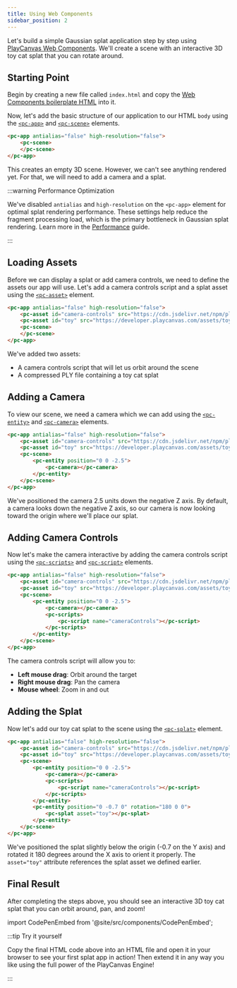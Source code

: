 ```yaml
---
title: Using Web Components
sidebar_position: 2
---
```


Let's build a simple Gaussian splat application step by step using [PlayCanvas Web Components](/user-manual/web-components). We'll create a scene with an interactive 3D toy cat splat that you can rotate around.

## Starting Point

Begin by creating a new file called `index.html` and copy the [Web Components boilerplate HTML](/user-manual/web-components/getting-started/#boilerplate-html) into it.

Now, let's add the basic structure of our application to our HTML `body` using the [`<pc-app>`](/user-manual/web-components/tags/pc-app) and [`<pc-scene>`](/user-manual/web-components/tags/pc-scene) elements.

```html
<pc-app antialias="false" high-resolution="false">
    <pc-scene>
    </pc-scene>
</pc-app>
```

This creates an empty 3D scene. However, we can't see anything rendered yet. For that, we will need to add a camera and a splat.

:::warning Performance Optimization

We've disabled `antialias` and `high-resolution` on the `<pc-app>` element for optimal splat rendering performance. These settings help reduce the fragment processing load, which is the primary bottleneck in Gaussian splat rendering. Learn more in the [Performance](../engine-features/performance.md) guide.

:::

## Loading Assets

Before we can display a splat or add camera controls, we need to define the assets our app will use. Let's add a camera controls script and a splat asset using the [`<pc-asset>`](/user-manual/web-components/tags/pc-asset) element.

```html {2-3}
<pc-app antialias="false" high-resolution="false">
    <pc-asset id="camera-controls" src="https://cdn.jsdelivr.net/npm/playcanvas/scripts/esm/camera-controls.mjs" preload></pc-asset>
    <pc-asset id="toy" src="https://developer.playcanvas.com/assets/toy-cat.compressed.ply"></pc-asset>
    <pc-scene>
    </pc-scene>
</pc-app>
```

We've added two assets:

- A camera controls script that will let us orbit around the scene
- A compressed PLY file containing a toy cat splat

## Adding a Camera

To view our scene, we need a camera which we can add using the [`<pc-entity>`](/user-manual/web-components/tags/pc-entity) and [`<pc-camera>`](/user-manual/web-components/tags/pc-camera) elements.

```html {5-7}
<pc-app antialias="false" high-resolution="false">
    <pc-asset id="camera-controls" src="https://cdn.jsdelivr.net/npm/playcanvas/scripts/esm/camera-controls.mjs" preload></pc-asset>
    <pc-asset id="toy" src="https://developer.playcanvas.com/assets/toy-cat.compressed.ply"></pc-asset>
    <pc-scene>
        <pc-entity position="0 0 -2.5">
            <pc-camera></pc-camera>
        </pc-entity>
    </pc-scene>
</pc-app>
```

We've positioned the camera 2.5 units down the negative Z axis. By default, a camera looks down the negative Z axis, so our camera is now looking toward the origin where we'll place our splat.

## Adding Camera Controls

Now let's make the camera interactive by adding the camera controls script using the [`<pc-scripts>`](/user-manual/web-components/tags/pc-scripts) and [`<pc-script>`](/user-manual/web-components/tags/pc-script) elements.

```html {7-9}
<pc-app antialias="false" high-resolution="false">
    <pc-asset id="camera-controls" src="https://cdn.jsdelivr.net/npm/playcanvas/scripts/esm/camera-controls.mjs" preload></pc-asset>
    <pc-asset id="toy" src="https://developer.playcanvas.com/assets/toy-cat.compressed.ply"></pc-asset>
    <pc-scene>
        <pc-entity position="0 0 -2.5">
            <pc-camera></pc-camera>
            <pc-scripts>
                <pc-script name="cameraControls"></pc-script>
            </pc-scripts>
        </pc-entity>
    </pc-scene>
</pc-app>
```

The camera controls script will allow you to:

- **Left mouse drag**: Orbit around the target
- **Right mouse drag**: Pan the camera
- **Mouse wheel**: Zoom in and out

## Adding the Splat

Now let's add our toy cat splat to the scene using the [`<pc-splat>`](/user-manual/web-components/tags/pc-splat) element.

```html {11-13}
<pc-app antialias="false" high-resolution="false">
    <pc-asset id="camera-controls" src="https://cdn.jsdelivr.net/npm/playcanvas/scripts/esm/camera-controls.mjs" preload></pc-asset>
    <pc-asset id="toy" src="https://developer.playcanvas.com/assets/toy-cat.compressed.ply"></pc-asset>
    <pc-scene>
        <pc-entity position="0 0 -2.5">
            <pc-camera></pc-camera>
            <pc-scripts>
                <pc-script name="cameraControls"></pc-script>
            </pc-scripts>
        </pc-entity>
        <pc-entity position="0 -0.7 0" rotation="180 0 0">
            <pc-splat asset="toy"></pc-splat>
        </pc-entity>
    </pc-scene>
</pc-app>
```

We've positioned the splat slightly below the origin (-0.7 on the Y axis) and rotated it 180 degrees around the X axis to orient it properly. The `asset="toy"` attribute references the splat asset we defined earlier.

## Final Result

After completing the steps above, you should see an interactive 3D toy cat splat that you can orbit around, pan, and zoom!

import CodePenEmbed from '@site/src/components/CodePenEmbed';

<CodePenEmbed id="MYgGZax" title="<pc-splat> example" />

:::tip Try it yourself

Copy the final HTML code above into an HTML file and open it in your browser to see your first splat app in action! Then extend it in any way you like using the full power of the PlayCanvas Engine!

:::
